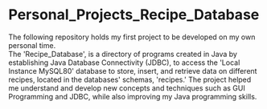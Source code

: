 # Personal_Projects_Recipe_Database
The following repository holds my first project to be developed on my own personal time.  
The 'Recipe_Database', is a directory of programs created in Java by establishing Java Database Connectivity (JDBC), to access the
'Local Instance MySQL80' database to store, insert, and retrieve data on different recipes, located in the databases' schemas, 'recipes.'
The project helped me understand and develop new concepts and techniques such as GUI Programming and JDBC, while also improving
my Java programming skills.


